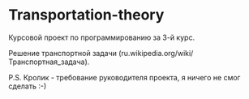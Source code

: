 Transportation-theory
=====================

Курсовой проект по программированию за 3-й курс.

Решение транспортной задачи (ru.wikipedia.org/wiki/Транспортная_задача).

P.S. Кролик - требование руководителя проекта, я ничего не смог сделать :-)
